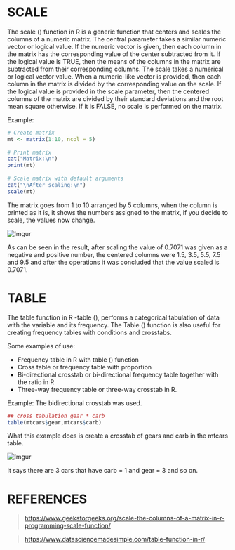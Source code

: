 # SCALE
The scale () function in R is a generic function that centers and scales the columns of a numeric matrix. The central parameter takes a similar numeric vector or logical value. If the numeric vector is given, then each column in the matrix has the corresponding value of the center subtracted from it. If the logical value is TRUE, then the means of the columns in the matrix are subtracted from their corresponding columns. The scale takes a numerical or logical vector value. When a numeric-like vector is provided, then each column in the matrix is ​​divided by the corresponding value on the scale. If the logical value is provided in the scale parameter, then the centered columns of the matrix are divided by their standard deviations and the root mean square otherwise. If it is FALSE, no scale is performed on the matrix.

Example:

```R
# Create matrix 
mt <- matrix(1:10, ncol = 5) 
  
# Print matrix 
cat("Matrix:\n") 
print(mt) 
  
# Scale matrix with default arguments 
cat("\nAfter scaling:\n") 
scale(mt) 
```

The matrix goes from 1 to 10 arranged by 5 columns, when the column is printed as it is, it shows the numbers assigned to the matrix, if you decide to scale, the values ​​now change.

![Imgur](https://imgur.com/wDD0CUY.png)

As can be seen in the result, after scaling the value of 0.7071 was given as a negative and positive number, the centered columns were 1.5, 3.5, 5.5, 7.5 and 9.5 and after the operations it was concluded that the value scaled is 0.7071.

# TABLE
The table function in R -table (), performs a categorical tabulation of data with the variable and its frequency. The Table () function is also useful for creating frequency tables with conditions and crosstabs.

Some examples of use:
- Frequency table in R with table () function
- Cross table or frequency table with proportion
- Bi-directional crosstab or bi-directional frequency table together with the ratio in R
- Three-way frequency table or three-way crosstab in R.

Example:
The bidirectional crosstab was used.
```R
## cross tabulation gear * carb 
table(mtcars$gear,mtcars$carb)
```
What this example does is create a crosstab of gears and carb in the mtcars table.

![Imgur](https://imgur.com/8bmLCTG.png)

It says there are 3 cars that have carb = 1 and gear = 3 and so on.

# REFERENCES
> https://www.geeksforgeeks.org/scale-the-columns-of-a-matrix-in-r-programming-scale-function/

> https://www.datasciencemadesimple.com/table-function-in-r/
